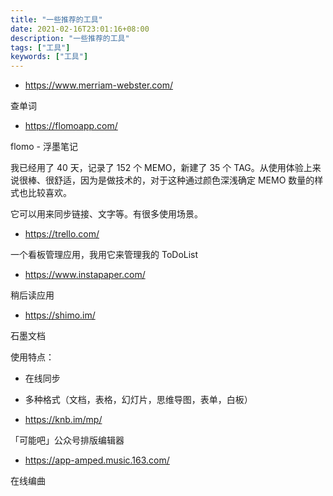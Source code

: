 ```yaml
---
title: "一些推荐的工具"
date: 2021-02-16T23:01:16+08:00
description: "一些推荐的工具"
tags: ["工具"]
keywords: ["工具"]
---
```


- <https://www.merriam-webster.com/>

查单词

- <https://flomoapp.com/>

flomo - 浮墨笔记

我已经用了 40 天，记录了 152 个 MEMO，新建了 35 个 TAG。从使用体验上来说很棒、很舒适，因为是做技术的，对于这种通过颜色深浅确定 MEMO 数量的样式也比较喜欢。

它可以用来同步链接、文字等。有很多使用场景。

- <https://trello.com/>

一个看板管理应用，我用它来管理我的 ToDoList

- <https://www.instapaper.com/>

稍后读应用

- <https://shimo.im/>

石墨文档

使用特点：

- 在线同步
- 多种格式（文档，表格，幻灯片，思维导图，表单，白板）

- <https://knb.im/mp/>

「可能吧」公众号排版编辑器

- <https://app-amped.music.163.com/>

在线编曲
